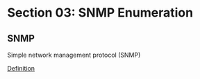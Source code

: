 # Section 03: SNMP Enumeration

## SNMP
Simple network management protocol (SNMP)

[Definition](../definitions/definitions_S.md#simple-network-management-protocol)
